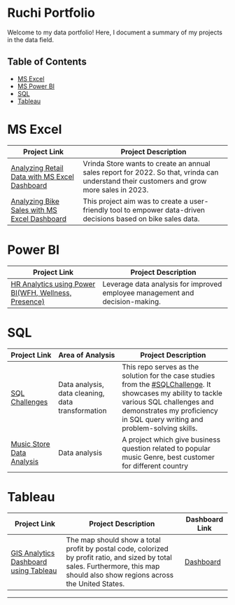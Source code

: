 # Ruchi Portfolio
Welcome to my data portfolio! Here, I document a summary of my projects in the data field.
## Table of Contents
- [MS Excel](#MS-Excel)
- [MS Power BI](#Power-BI)
- [SQL](#sql)
- [Tableau](#Tableau)


# MS Excel
| Project Link  | Project Description | 
|---|---|
|  [ Analyzing Retail Data with MS Excel Dashboard](https://github.com/ruchi-9/Vrinda-Store-Data-Analysis) | Vrinda Store wants to create an annual sales report for 2022. So that, vrinda can understand their customers and grow more sales in 2023.| 
|  [ Analyzing Bike Sales with MS Excel Dashboard](https://github.com/ruchi-9/Bike_Sales_Dashboard) |This project aim was to create a user-friendly tool to empower data-driven decisions based on bike sales data.| 

# Power BI
| Project Link  | Project Description | 
|---|---|
|  [HR Analytics using Power BI(WFH, Wellness, Presence)](https://github.com/ruchi-9/HR-Analytics) | Leverage data analysis for improved employee management and decision-making.| 

# SQL

| Project Link | Area of Analysis | Project Description | 
|---|---|---|
|[SQL Challenges](https://github.com/ruchi-9/8-Week-SQL-Challenge) | Data analysis, data cleaning, data transformation | This repo serves as the solution for the case studies from the [#SQLChallenge](https://8weeksqlchallenge.com). It showcases my ability to tackle various SQL challenges and demonstrates my proficiency in SQL query writing and problem-solving skills. | 
|[Music Store Data Analysis](https://github.com/ruchi-9/MUSIC-STORE-DATA-ANALYSIS) | Data analysis | A project which give business question related to popular music Genre, best customer for different country| 

# Tableau

| Project Link | Project Description| Dashboard Link | 
|---|---|---|
| [GIS Analytics Dashboard using Tableau ]() | The map should show a total profit by postal code, colorized by profit ratio, and sized by total sales. Furthermore, this map should also show regions across the United States.| [Dashboard](https://public.tableau.com/views/DualLayerMaps_16286835677780/Sheet1?:language=en-GB&:sid=&:redirect=auth&:display_count=n&:origin=viz_share_link) | 

***



